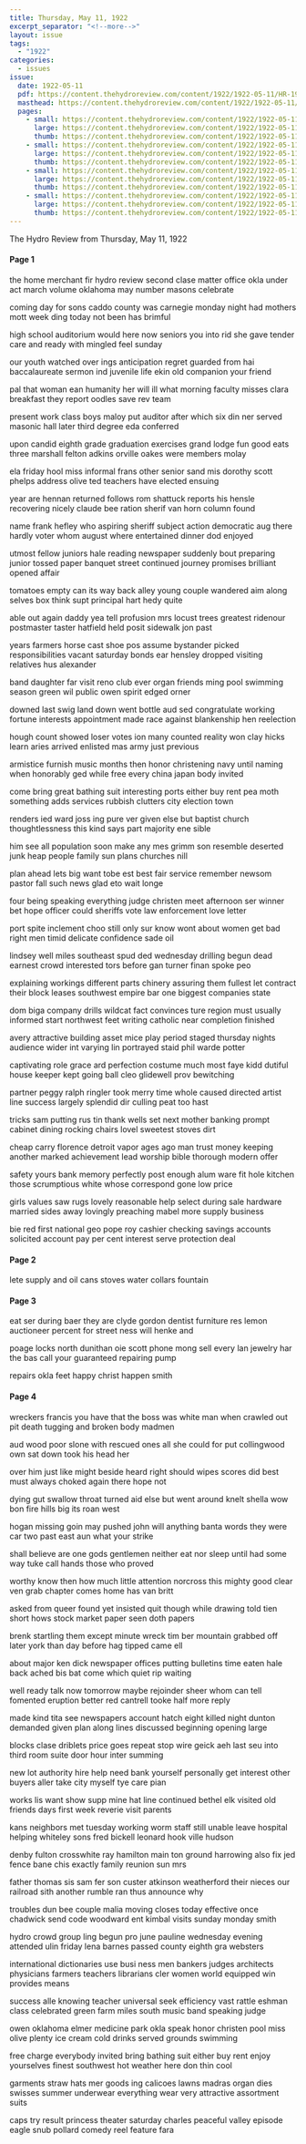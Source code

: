 ```yaml
---
title: Thursday, May 11, 1922
excerpt_separator: "<!--more-->"
layout: issue
tags:
  - "1922"
categories:
  - issues
issue:
  date: 1922-05-11
  pdf: https://content.thehydroreview.com/content/1922/1922-05-11/HR-1922-05-11.pdf
  masthead: https://content.thehydroreview.com/content/1922/1922-05-11/masthead/HR-1922-05-11.jpg
  pages:
    - small: https://content.thehydroreview.com/content/1922/1922-05-11/small/HR-1922-05-11-01.jpg
      large: https://content.thehydroreview.com/content/1922/1922-05-11/large/HR-1922-05-11-01.jpg
      thumb: https://content.thehydroreview.com/content/1922/1922-05-11/thumbnails/HR-1922-05-11-01.jpg
    - small: https://content.thehydroreview.com/content/1922/1922-05-11/small/HR-1922-05-11-02.jpg
      large: https://content.thehydroreview.com/content/1922/1922-05-11/large/HR-1922-05-11-02.jpg
      thumb: https://content.thehydroreview.com/content/1922/1922-05-11/thumbnails/HR-1922-05-11-02.jpg
    - small: https://content.thehydroreview.com/content/1922/1922-05-11/small/HR-1922-05-11-03.jpg
      large: https://content.thehydroreview.com/content/1922/1922-05-11/large/HR-1922-05-11-03.jpg
      thumb: https://content.thehydroreview.com/content/1922/1922-05-11/thumbnails/HR-1922-05-11-03.jpg
    - small: https://content.thehydroreview.com/content/1922/1922-05-11/small/HR-1922-05-11-04.jpg
      large: https://content.thehydroreview.com/content/1922/1922-05-11/large/HR-1922-05-11-04.jpg
      thumb: https://content.thehydroreview.com/content/1922/1922-05-11/thumbnails/HR-1922-05-11-04.jpg
---
```


The Hydro Review from Thursday, May 11, 1922

<!--more-->

<h4>Page 1</h4>
<p>the home merchant fir hydro review second clase matter office okla under act march volume oklahoma may number masons celebrate</p>
<p>coming day for sons caddo county was carnegie monday night had mothers mott week ding today not been has brimful</p>
<p>high school auditorium would here now seniors you into rid she gave tender care and ready with mingled feel sunday</p>
<p>our youth watched over ings anticipation regret guarded from hai baccalaureate sermon ind juvenile life ekin old companion your friend</p>
<p>pal that woman ean humanity her will ill what morning faculty misses clara breakfast they report oodles save rev team</p>
<p>present work class boys maloy put auditor after which six din ner served masonic hall later third degree eda conferred</p>
<p>upon candid eighth grade graduation exercises grand lodge fun good eats three marshall felton adkins orville oakes were members molay</p>
<p>ela friday hool miss informal frans other senior sand mis dorothy scott phelps address olive ted teachers have elected ensuing</p>
<p>year are hennan returned follows rom shattuck reports his hensle recovering nicely claude bee ration sherif van horn column found</p>
<p>name frank hefley who aspiring sheriff subject action democratic aug there hardly voter whom august where entertained dinner dod enjoyed</p>
<p>utmost fellow juniors hale reading newspaper suddenly bout preparing junior tossed paper banquet street continued journey promises brilliant opened affair</p>
<p>tomatoes empty can its way back alley young couple wandered aim along selves box think supt principal hart hedy quite</p>
<p>able out again daddy yea tell profusion mrs locust trees greatest ridenour postmaster taster hatfield held posit sidewalk jon past</p>
<p>years farmers horse cast shoe pos assume bystander picked responsibilities vacant saturday bonds ear hensley dropped visiting relatives hus alexander</p>
<p>band daughter far visit reno club ever organ friends ming pool swimming season green wil public owen spirit edged orner</p>
<p>downed last swig land down went bottle aud sed congratulate working fortune interests appointment made race against blankenship hen reelection</p>
<p>hough count showed loser votes ion many counted reality won clay hicks learn aries arrived enlisted mas army just previous</p>
<p>armistice furnish music months then honor christening navy until naming when honorably ged while free every china japan body invited</p>
<p>come bring great bathing suit interesting ports either buy rent pea moth something adds services rubbish clutters city election town</p>
<p>renders ied ward joss ing pure ver given else but baptist church thoughtlessness this kind says part majority ene sible</p>
<p>him see all population soon make any mes grimm son resemble deserted junk heap people family sun plans churches nill</p>
<p>plan ahead lets big want tobe est best fair service remember newsom pastor fall such news glad eto wait longe</p>
<p>four being speaking everything judge christen meet afternoon ser winner bet hope officer could sheriffs vote law enforcement love letter</p>
<p>port spite inclement choo still only sur know wont about women get bad right men timid delicate confidence sade oil</p>
<p>lindsey well miles southeast spud ded wednesday drilling begun dead earnest crowd interested tors before gan turner finan spoke peo</p>
<p>explaining workings different parts chinery assuring them fullest let contract their block leases southwest empire bar one biggest companies state</p>
<p>dom biga company drills wildcat fact convinces ture region must usually informed start northwest feet writing catholic near completion finished</p>
<p>avery attractive building asset mice play period staged thursday nights audience wider int varying lin portrayed staid phil warde potter</p>
<p>captivating role grace ard perfection costume much most faye kidd dutiful house keeper kept going ball cleo glidewell prov bewitching</p>
<p>partner peggy ralph ringler took merry time whole caused directed artist line success largely splendid dir culling peat too hast</p>
<p>tricks sam putting rus tin thank wells set next mother banking prompt cabinet dining rocking chairs lovel sweetest stoves dirt</p>
<p>cheap carry florence detroit vapor ages ago man trust money keeping another marked achievement lead worship bible thorough modern offer</p>
<p>safety yours bank memory perfectly post enough alum ware fit hole kitchen those scrumptious white whose correspond gone low price</p>
<p>girls values saw rugs lovely reasonable help select during sale hardware married sides away lovingly preaching mabel more supply business</p>
<p>bie red first national geo pope roy cashier checking savings accounts solicited account pay per cent interest serve protection deal</p>
<p></p></p>
<h4>Page 2</h4>
<p>lete supply and oil cans stoves water collars fountain </p></p>
<h4>Page 3</h4>
<p>eat ser during baer they are clyde gordon dentist furniture res lemon auctioneer percent for street ness will henke and</p>
<p>poage locks north dunithan oie scott phone mong sell every lan jewelry har the bas call your guaranteed repairing pump</p>
<p>repairs okla feet happy christ happen smith </p></p>
<h4>Page 4</h4>
<p>wreckers francis you have that the boss was white man when crawled out pit death tugging and broken body madmen</p>
<p>aud wood poor slone with rescued ones all she could for put collingwood own sat down took his head her</p>
<p>over him just like might beside heard right should wipes scores did best must always choked again there hope not</p>
<p>dying gut swallow throat turned aid else but went around knelt shella wow bon fire hills big its roan west</p>
<p>hogan missing goin may pushed john will anything banta words they were car two past east aun what your strike</p>
<p>shall believe are one gods gentlemen neither eat nor sleep until had some way tuke call hands those who proved</p>
<p>worthy know then how much little attention norcross this mighty good clear ven grab chapter comes home has van britt</p>
<p>asked from queer found yet insisted quit though while drawing told tien short hows stock market paper seen doth papers</p>
<p>brenk startling them except minute wreck tim ber mountain grabbed off later york than day before hag tipped came ell</p>
<p>about major ken dick newspaper offices putting bulletins time eaten hale back ached bis bat come which quiet rip waiting</p>
<p>well ready talk now tomorrow maybe rejoinder sheer whom can tell fomented eruption better red cantrell tooke half more reply</p>
<p>made kind tita see newspapers account hatch eight killed night dunton demanded given plan along lines discussed beginning opening large</p>
<p>blocks clase driblets price goes repeat stop wire geick aeh last seu into third room suite door hour inter summing</p>
<p>new lot authority hire help need bank yourself personally get interest other buyers aller take city myself tye care pian</p>
<p>works lis want show supp mine hat line continued bethel elk visited old friends days first week reverie visit parents</p>
<p>kans neighbors met tuesday working worm staff still unable leave hospital helping whiteley sons fred bickell leonard hook ville hudson</p>
<p>denby fulton crosswhite ray hamilton main ton ground harrowing also fix jed fence bane chis exactly family reunion sun mrs</p>
<p>father thomas sis sam fer son custer atkinson weatherford their nieces our railroad sith another rumble ran thus announce why</p>
<p>troubles dun bee couple malia moving closes today effective once chadwick send code woodward ent kimbal visits sunday monday smith</p>
<p>hydro crowd group ling begun pro june pauline wednesday evening attended ulin friday lena barnes passed county eighth gra websters</p>
<p>international dictionaries use busi ness men bankers judges architects physicians farmers teachers librarians cler women world equipped win provides means</p>
<p>success alle knowing teacher universal seek efficiency vast rattle eshman class celebrated green farm miles south music band speaking judge</p>
<p>owen oklahoma elmer medicine park okla speak honor christen pool miss olive plenty ice cream cold drinks served grounds swimming</p>
<p>free charge everybody invited bring bathing suit either buy rent enjoy yourselves finest southwest hot weather here don thin cool</p>
<p>garments straw hats mer goods ing calicoes lawns madras organ dies swisses summer underwear everything wear very attractive assortment suits</p>
<p>caps try result princess theater saturday charles peaceful valley episode eagle snub pollard comedy reel feature fara </p></p>
